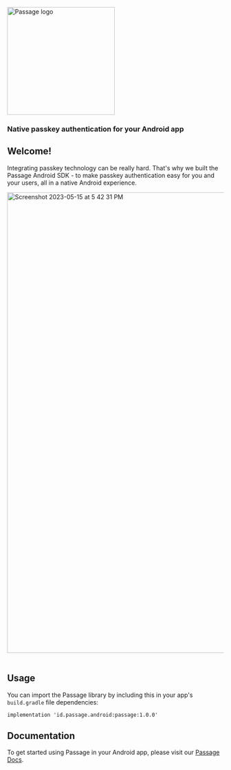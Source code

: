 <img src="https://storage.googleapis.com/passage-docs/passage-logo-gradient.svg" alt="Passage logo" style="width:250px;"/>

### Native passkey authentication for your Android app
## Welcome!
Integrating passkey technology can be really hard. That's why we built the Passage Android SDK - to make passkey authentication easy for you and your users, all in a native Android experience.

<img width="1069" alt="Screenshot 2023-05-15 at 5 42 31 PM" src="https://github.com/passageidentity/passage-android/assets/16176400/fc1acb9f-0eb7-4a8f-99b9-55be4459bfee">

<br>
<br>

## Usage

You can import the Passage library by including this in your app's `build.gradle` file dependencies:
```
implementation 'id.passage.android:passage:1.0.0'
```

## Documentation
To get started using Passage in your Android app, please visit our [Passage Docs](https://docs.passage.id/mobile/android/).

